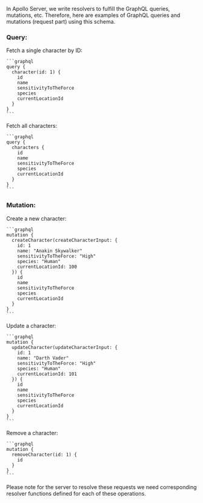 In Apollo Server, we write resolvers to fulfill the GraphQL queries, mutations, etc. Therefore, here are examples of GraphQL queries and mutations (request part) using this schema.

### Query:

Fetch a single character by ID:

    ```graphql
    query {
      character(id: 1) {
        id
        name
        sensitivityToTheForce
        species
        currentLocationId
      }
    }
    ```

Fetch all characters:

    ```graphql
    query {
      characters {
        id
        name
        sensitivityToTheForce
        species
        currentLocationId
      }
    }
    ```

### Mutation:

Create a new character:

    ```graphql
    mutation {
      createCharacter(createCharacterInput: {
        id: 1
        name: "Anakin Skywalker"
        sensitivityToTheForce: "High"
        species: "Human"
        currentLocationId: 100
      }) {
        id
        name
        sensitivityToTheForce
        species
        currentLocationId
      }
    }
    ```

Update a character:

    ```graphql
    mutation {
      updateCharacter(updateCharacterInput: {
        id: 1
        name: "Darth Vader"
        sensitivityToTheForce: "High"
        species: "Human"
        currentLocationId: 101
      }) {
        id
        name
        sensitivityToTheForce
        species
        currentLocationId
      }
    }
    ```

Remove a character:

    ```graphql
    mutation {
      removeCharacter(id: 1) {
        id
      }
    }
    ```

Please note for the server to resolve these requests we need corresponding resolver functions defined for each of these operations.
